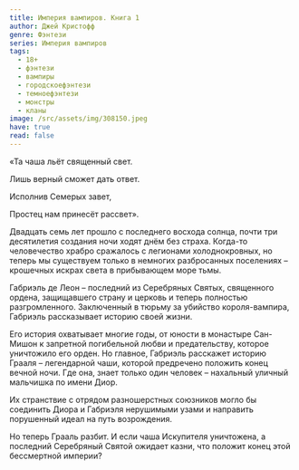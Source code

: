 ```yaml
---
title: Империя вампиров. Книга 1
author: Джей Кристофф
genre: Фэнтези
series: Империя вампиров
tags:
  - 18+
  - фэнтези
  - вампиры
  - городскоефэнтези
  - темноефэнтези
  - монстры
  - кланы
image: /src/assets/img/308150.jpeg
have: true
read: false
---
```

«Та чаша льёт священный свет.

Лишь верный сможет дать ответ.

Исполнив Семерых завет,

Простец нам принесёт рассвет».



Двадцать семь лет прошло с последнего восхода солнца, почти три десятилетия создания ночи ходят днём без страха. Когда-то человечество храбро сражалось с легионами холоднокровных, но теперь мы существуем только в немногих разбросанных поселениях – крошечных искрах света в прибывающем море тьмы.

Габриэль де Леон – последний из Серебряных Святых, священного ордена, защищавшего страну и церковь и теперь полностью разгромленного. Заключенный в тюрьму за убийство короля-вампира, Габриэль рассказывает историю своей жизни.

Его история охватывает многие годы, от юности в монастыре Сан-Мишон к запретной погибельной любви и предательству, которое уничтожило его орден. Но главное, Габриэль расскажет историю Грааля – легендарной чаши, которой предречено положить конец вечной ночи. Где она, знает только один человек – нахальный уличный мальчишка по имени Диор.

Их странствие с отрядом разношерстных союзников могло бы соединить Диора и Габриэля нерушимыми узами и направить порушенный идеал на путь возрождения.

Но теперь Грааль разбит. И если чаша Искупителя уничтожена, а последний Серебряный Святой ожидает казни, что положит конец этой бессмертной империи?
